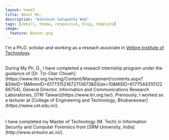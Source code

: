 ```yaml
---
layout: home2
title: About Me;
description: "Ashutosh Satapathy Web"
tags: [Jekyll, theme, responsive, blog, template]
image:
  feature: Banner.png
---
```


I'm a Ph.D. scholar and working as a reseach associate in [Vellore Institute of Technology](http://chennai.vit.ac.in/).

<br />
During My Ph. D., I have completed a reseach internship program under the guidance of [Dr. Tzi-Cker Chiueh](https://www.itri.org.tw/eng/Content/Management/contents.aspx?&SiteID=1&MmmID=617731521672713673&SSize=10&MSID=617754431012266754), General Director, Information and Communications Research Laboratories, [ITRI Taiwan](https://www.itri.org.tw/). Previously, I worked as a lecturer at [College of Engineering and Technology, Bhubaneswar](https://www.cet.edu.in/).
<br />
<br /><br />
I have completed my Master of Technology (M. Tech) in Information Security and Computer Forensics from [SRM University, India](http://www.srmuniv.ac.in/).
